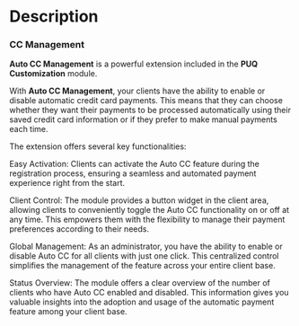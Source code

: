 # Description

### **CC Management**

 **Auto CC Management** is a powerful extension included in the **PUQ Customization** module.

With **Auto CC Management**, your clients have the ability to enable or disable automatic credit card payments. This means that they can choose whether they want their payments to be processed automatically using their saved credit card information or if they prefer to make manual payments each time.

The extension offers several key functionalities:

Easy Activation: Clients can activate the Auto CC feature during the registration process, ensuring a seamless and automated payment experience right from the start.

Client Control: The module provides a button widget in the client area, allowing clients to conveniently toggle the Auto CC functionality on or off at any time. This empowers them with the flexibility to manage their payment preferences according to their needs.

Global Management: As an administrator, you have the ability to enable or disable Auto CC for all clients with just one click. This centralized control simplifies the management of the feature across your entire client base.

Status Overview: The module offers a clear overview of the number of clients who have Auto CC enabled and disabled. This information gives you valuable insights into the adoption and usage of the automatic payment feature among your client base.
